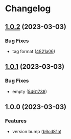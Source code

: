 # Changelog

## [1.0.2](https://github.com/cupcakearmy/formhero/compare/v1.0.1...v1.0.2) (2023-03-03)


### Bug Fixes

* tag format ([4821a06](https://github.com/cupcakearmy/formhero/commit/4821a061579abd973e0c0a27b51be726b37dfdba))

## [1.0.1](https://github.com/cupcakearmy/formhero/compare/v1.0.0...v1.0.1) (2023-03-03)


### Bug Fixes

* empty ([5461738](https://github.com/cupcakearmy/formhero/commit/5461738af24ced9ed0800ae53fb1b0f17df6d258))

## 1.0.0 (2023-03-03)


### Features

* version bump ([b6cd81a](https://github.com/cupcakearmy/formhero/commit/b6cd81abe6ae9230e290f1e66000c171d322ab87))
